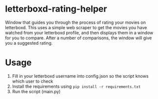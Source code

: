 # letterboxd-rating-helper
Window that guides you through the process of rating your movies on letterboxd.
This uses a simple web scraper to get the movies you have watched from your letterboxd profile, and then displays them in a window for you to compare. After a number of comparisons, the window will give you a suggested rating.

# Usage
1. Fill in your letterboxd username into config.json so the script knows which user to check
2. Install the requirements using `pip install -r requirements.txt`
3. Run the script (main.py)